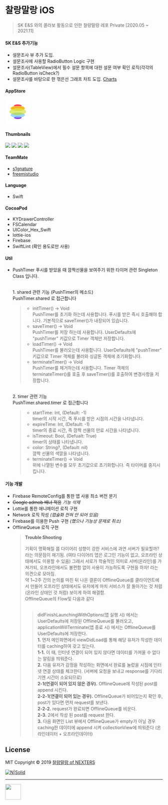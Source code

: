 # 찰랑말랑 iOS

> SK E&S 와의 콜라보 활동으로 인한 찰랑말랑 레포 Private [2020.05 ~ 2021.11]

#### SK E&S 추가기능
- 설문조사 뷰 추가 도입.
- 설문조사에 사용할 RadioButton Logic 구현
- 설문조사(TableView)에서 필수 설문 항목에 대한 설문 여부 확인 로직(각각의 RadioButton isCheck?)
- 설문조사를 바탕으로 한 꺾은선 그래프 차트 도입. [Charts](https://github.com/danielgindi/Charts)

#### AppStore
[![](/README_Asset/icon_40pt@2x.png)](https://apps.apple.com/kr/app/찰랑말랑/id1477694079)

#### Thumbnails
<div>
<img width="200"  src="https://user-images.githubusercontent.com/32588087/64242940-683a8400-cf41-11e9-9730-34f56233064c.png">
<img width="200"  src="https://user-images.githubusercontent.com/32588087/64243038-a041c700-cf41-11e9-8fb4-46fd2c11e080.png">
<img width="200"  src="https://user-images.githubusercontent.com/32588087/64243040-a041c700-cf41-11e9-8f91-c9d2046b0243.png">
<img width="200"  src="https://user-images.githubusercontent.com/32588087/64243041-a041c700-cf41-11e9-9d54-ce9db12384ca.png">
</div>

#### TeamMate
- [s1gnature](https://github.com/s1gnature)
- [freemjstudio](https://github.com/freemjstudio)
#### Language
- Swift
#### CocoaPod
- KYDrawerController
- FSCalendar
- UIColor_Hex_Swift
- lottie-ios
- Firebase
- SwiftLint (확인 용도로만 사용)

#### Util
- PushTimer
   푸시를 받았을 때 깜짝선물을 보여주기 위한 타이머 관련 Singleton Class 입니다.
   
   <br/>
   1. shared 관련 기능 (PushTimer의 메소드) <br/>
   PushTimer.shared 로 접근합니다
   
   > - initTimer() -> Void <br/>
   > PushTimer를 초기화 하는데 사용합니다. 푸시를 받은 즉시 호출해야 합니다. 기본적으로 saveTimer()가 내장되어 있습니다. <br/>
   > - saveTimer() -> Void <br/>
   > PushTimer를 저장 하는데 사용합니다. UserDefaults에 "pushTimer" 키값으로 Timer 객체만 저장합니다. <br/>
   > - loadTimer() -> Void <br/>
   > PushTimer를 불러오는데 사용합니다. UserDefaults에 "pushTimer" 키값으로 Timer 객체를 불러와 싱글톤 객체에 초기화합니다. <br/>
   > - terminateTimer() -> Void <br/>
   > PushTimer를 제거하는데 사용합니다. Timer 객체의 terminateTimer()를 호출 후 saveTimer()를 호출하여 변경사항을 저장합니다. <br/>
   
   <br/>
   2. timer 관련 기능 <br/>
   PushTimer.shared.timer 로 접근합니다
   
   > - startTime: Int, (Default: -1) <br/>
   > timer의 시작 시간, 즉 푸시를 받은 시점의 시간을 나타냅니다. <br/>
   > - expireTime: Int, (Default: -1) <br/>
   > timer의 종료 시간, 즉 깜짝 선물의 만료 시간을 나타냅니다. <br/>
   > - isTimeout: Bool, (Defualt: True) <br/>
   > timer의 상태를 나타냅니다. <br/>
   > - color: String?, (Default: nil) <br/>
   > 깜짝 선물의 색깔을 나타냅니다. <br/>
   > - terminateTimer() -> Void <br/>
   > 위에 나열된 변수를 모두 초기값으로 초기화합니다. 즉 타이머를 중지시킵니다. <br/>

#### 기능 개발
- Firebase RemoteConfig를 통한 앱 사용 최소 버전 분기
- ~~Google admob 배너 적용~~ *기능 삭제*
- Lottie를 통한 애니메이션 로직 구현
- Network 로직 작성 *(캡슐화 전혀 안 되어 있음)*
- Firebase를 이용한 Push 구현 *(했으나 기능상 문제로 취소)*
- OfflineQueue 로직 구현
   > **Trouble Shooting**<br><br>
   > 기획이 명확해질 쯤 다이어리 성향이 강한 서비스에 과연 서버가 필요할까? 라는 의문점이 재기됨. (여타 다이어리 앱은 로그인 기능이 없고, 오프라인 상태에서도 이용할 수 있음)
   > 그래서 서로가 학술적인 의미로 서버(온라인)를 가져가되, 오프라인에서도 불편함 없이 사용이 가능하도록 구현을 하자! 라는 의견으로 모아짐.<br>
   > 약 1~2주 간의 논의를 마친 뒤 나온 결론이 OfflineQueue를 클라이언트에서 만들어 오프라인 상태에서도 유저에게 마치 서비스가 잘 돌아가는 것 처럼(온라인 상태인 것 처럼) 보이게 하여 해결함.<br>
   > OfflineQueue의 Flow및  다음과 같다
   > <br><br>
   > > didFinishLaunchingWithOptions(앱 실행 시) 에서는 UserDefaults에 저장된 OfflineQueue를 불러오고,<br>
   > > applicationWillTerminate(앱 종료 시) 에서는 OfflineQueue를 UserDefaults에 저장한다.<br>
   > **1.** 먼저 메인화면에서 viewDidLoad를 통해 해당 유저가 작성한 데이터를 caching하여 갖고 있는다.<br>
   > **1-1.** 이 때, 인터넷 연결이 되어 있지 않다면 데이터를 가져올 수 없다는 알림을 띄워준다.<br>
   > **2.** 다음 유저가 감정을 작성하는 화면에서 완료를 눌렀을 시점에 인터넷 연결 상태를 체크한다. (서버에 요청을 보내고 response를 기다리기엔 시간이 소요되므로)<br>
   > **2-1(연결이 되어 있지 않은 경우).** OfflineQueue에 작성된 post를 append 시킨다.<br>
   > **2-2-1(연결이 되어 있는 경우).** OfflineQueue가 비어있는지 확인 후, post가 있다면 먼저 request를 보낸다.<br>
   > **2-2-2.** request가 완료되면 OfflineQueue를 비운다.<br>
   > **2-3.** 2에서 작성 된 post를 request 한다.<br>
   > **3.** 다음 화면인 List 뷰에서 OfflineQueue가 empty가 아닐 경우 caching한 데이터에 append 시켜 collectionView에 띄워준다 (온라인데이터 + 오프라인데이터)<br>


License
----
MIT
Copyright © 2019 [찰랑말랑 of NEXTERS](https://github.com/nexters-colary)


[![N|Solid](https://cldup.com/dTxpPi9lDf.thumb.png)](https://nodesource.com/products/nsolid)

[//]: # (These are reference links used in the body of this note and get stripped out when the markdown processor does its job. There is no need to format nicely because it shouldn't be seen. Thanks SO - http://stackoverflow.com/questions/4823468/store-comments-in-markdown-syntax)


   [dill]: <https://github.com/joemccann/dillinger>
   [git-repo-url]: <https://github.com/joemccann/dillinger.git>
   [john gruber]: <http://daringfireball.net>
   [df1]: <http://daringfireball.net/projects/markdown/>
   [markdown-it]: <https://github.com/markdown-it/markdown-it>
   [Ace Editor]: <http://ace.ajax.org>
   [node.js]: <http://nodejs.org>
   [Twitter Bootstrap]: <http://twitter.github.com/bootstrap/>
   [jQuery]: <http://jquery.com>
   [@tjholowaychuk]: <http://twitter.com/tjholowaychuk>
   [express]: <http://expressjs.com>
   [AngularJS]: <http://angularjs.org>
   [Gulp]: <http://gulpjs.com>

   [PlDb]: <https://github.com/joemccann/dillinger/tree/master/plugins/dropbox/README.md>
   [PlGh]: <https://github.com/joemccann/dillinger/tree/master/plugins/github/README.md>
   [PlGd]: <https://github.com/joemccann/dillinger/tree/master/plugins/googledrive/README.md>
   [PlOd]: <https://github.com/joemccann/dillinger/tree/master/plugins/onedrive/README.md>
   [PlMe]: <https://github.com/joemccann/dillinger/tree/master/plugins/medium/README.md>
   [PlGa]: <https://github.com/RahulHP/dillinger/blob/master/plugins/googleanalytics/README.md>



----


<a href="https://sourcerer.io/freemjstudio"><img src="https://avatars1.githubusercontent.com/u/41604678?v=4" height="50px" width="50px" alt=""/></a>
<a href="https://sourcerer.io/freemjstudio"><img src="https://img.shields.io/badge/Swift-9%20commits-orange.svg" alt=""></a>

